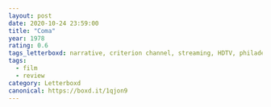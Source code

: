 ```yaml
---
layout: post 
date: 2020-10-24 23:59:00
title: "Coma"
year: 1978
rating: 0.6
tags_letterboxd: narrative, criterion channel, streaming, HDTV, philadelphia, leah, robtober
tags:
  - film
  - review
category: Letterboxd
canonical: https://boxd.it/1qjon9
---
```

